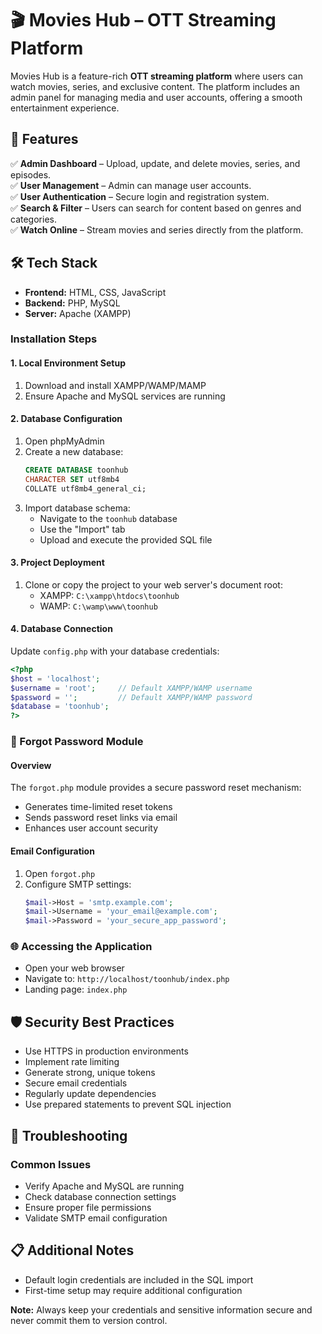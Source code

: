 # 🎬 Movies Hub – OTT Streaming Platform  

Movies Hub is a feature-rich **OTT streaming platform** where users can watch movies, series, and exclusive content. The platform includes an admin panel for managing media and user accounts, offering a smooth entertainment experience.  

## 🚀 Features  
✅ **Admin Dashboard** – Upload, update, and delete movies, series, and episodes.  
✅ **User Management** – Admin can manage user accounts.  
✅ **User Authentication** – Secure login and registration system.  
✅ **Search & Filter** – Users can search for content based on genres and categories.  
✅ **Watch Online** – Stream movies and series directly from the platform.  

## 🛠️ Tech Stack  
- **Frontend:** HTML, CSS, JavaScript
- **Backend:** PHP, MySQL  
- **Server:** Apache (XAMPP)

### Installation Steps

#### 1. Local Environment Setup

1. Download and install XAMPP/WAMP/MAMP
2. Ensure Apache and MySQL services are running

#### 2. Database Configuration

1. Open phpMyAdmin
2. Create a new database:
   ```sql
   CREATE DATABASE toonhub
   CHARACTER SET utf8mb4 
   COLLATE utf8mb4_general_ci;
   ```
3. Import database schema:
   - Navigate to the `toonhub` database
   - Use the "Import" tab
   - Upload and execute the provided SQL file

#### 3. Project Deployment

1. Clone or copy the project to your web server's document root:
   - XAMPP: `C:\xampp\htdocs\toonhub`
   - WAMP: `C:\wamp\www\toonhub`

#### 4. Database Connection

Update `config.php` with your database credentials:

```php
<?php
$host = 'localhost';
$username = 'root';     // Default XAMPP/WAMP username
$password = '';         // Default XAMPP/WAMP password
$database = 'toonhub';
?>
```

### 🔐 Forgot Password Module

#### Overview

The `forgot.php` module provides a secure password reset mechanism:

- Generates time-limited reset tokens
- Sends password reset links via email
- Enhances user account security

#### Email Configuration

1. Open `forgot.php`
2. Configure SMTP settings:
   ```php
   $mail->Host = 'smtp.example.com';
   $mail->Username = 'your_email@example.com';
   $mail->Password = 'your_secure_app_password';
   ```

### 🌐 Accessing the Application

- Open your web browser
- Navigate to: `http://localhost/toonhub/index.php`
- Landing page: `index.php`

## 🛡️ Security Best Practices

- Use HTTPS in production environments
- Implement rate limiting
- Generate strong, unique tokens
- Secure email credentials
- Regularly update dependencies
- Use prepared statements to prevent SQL injection

## 🐛 Troubleshooting

### Common Issues

- Verify Apache and MySQL are running
- Check database connection settings
- Ensure proper file permissions
- Validate SMTP email configuration

## 📋 Additional Notes

- Default login credentials are included in the SQL import
- First-time setup may require additional configuration


**Note:** Always keep your credentials and sensitive information secure and never commit them to version control.


